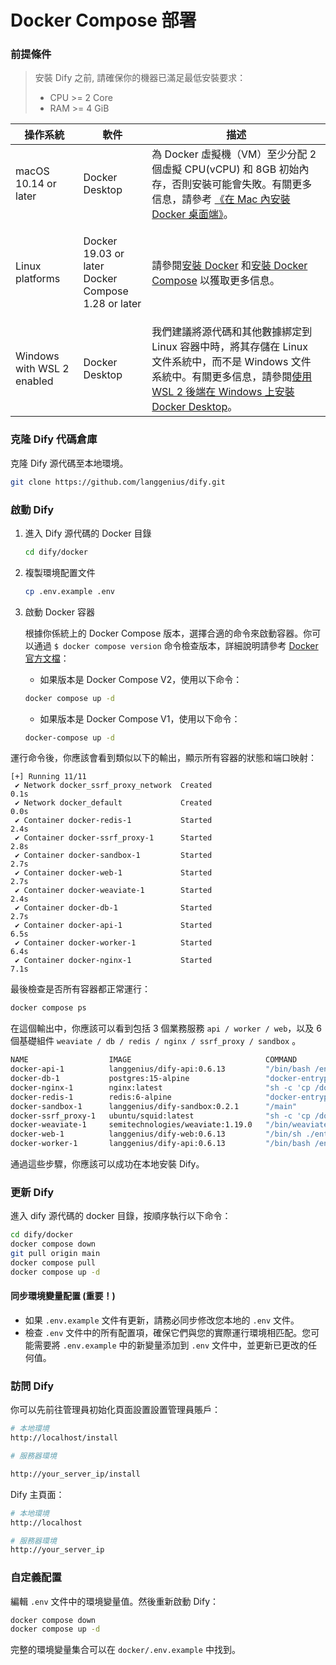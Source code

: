 # Docker Compose 部署

### 前提條件

> 安裝 Dify 之前, 請確保你的機器已滿足最低安裝要求：
> - CPU >= 2 Core
> - RAM >= 4 GiB

| 操作系統                       | 軟件                                                             | 描述                                                                                                                                                                                   |
| -------------------------- | -------------------------------------------------------------- | ------------------------------------------------------------------------------------------------------------------------------------------------------------------------------------ |
| macOS 10.14 or later       | Docker Desktop                                                 | 為 Docker 虛擬機（VM）至少分配 2 個虛擬 CPU(vCPU) 和 8GB 初始內存，否則安裝可能會失敗。有關更多信息，請參考 [《在 Mac 內安裝 Docker 桌面端》](https://docs.docker.com/desktop/install/mac-install/)。                                 |
| Linux platforms            | <p>Docker 19.03 or later<br>Docker Compose 1.28 or later</p> | 請參閱[安裝 Docker](https://docs.docker.com/engine/install/) 和[安裝 Docker Compose](https://docs.docker.com/compose/install/) 以獲取更多信息。                                                      |
| Windows with WSL 2 enabled | <p>Docker Desktop<br></p>                                      | 我們建議將源代碼和其他數據綁定到 Linux 容器中時，將其存儲在 Linux 文件系統中，而不是 Windows 文件系統中。有關更多信息，請參閱[使用 WSL 2 後端在 Windows 上安裝 Docker Desktop](https://docs.docker.com/desktop/windows/install/#wsl-2-backend)。 |

### 克隆 Dify 代碼倉庫

克隆 Dify 源代碼至本地環境。

```bash
git clone https://github.com/langgenius/dify.git
```

### 啟動 Dify

1. 進入 Dify 源代碼的 Docker 目錄

   ```bash
   cd dify/docker
   ```

2. 複製環境配置文件

    ```bash
   cp .env.example .env
   ```

3. 啟動 Docker 容器

    根據你係統上的 Docker Compose 版本，選擇合適的命令來啟動容器。你可以通過 `$ docker compose version` 命令檢查版本，詳細說明請參考 [Docker 官方文檔](https://docs.docker.com/compose/#compose-v2-and-the-new-docker-compose-command)：

    - 如果版本是 Docker Compose V2，使用以下命令：
  
    ```bash
    docker compose up -d
    ```

    - 如果版本是 Docker Compose V1，使用以下命令：

    ```bash
    docker-compose up -d
    ```

運行命令後，你應該會看到類似以下的輸出，顯示所有容器的狀態和端口映射：

```Shell
[+] Running 11/11
 ✔ Network docker_ssrf_proxy_network  Created                                                                 0.1s 
 ✔ Network docker_default             Created                                                                 0.0s 
 ✔ Container docker-redis-1           Started                                                                 2.4s 
 ✔ Container docker-ssrf_proxy-1      Started                                                                 2.8s 
 ✔ Container docker-sandbox-1         Started                                                                 2.7s 
 ✔ Container docker-web-1             Started                                                                 2.7s 
 ✔ Container docker-weaviate-1        Started                                                                 2.4s 
 ✔ Container docker-db-1              Started                                                                 2.7s 
 ✔ Container docker-api-1             Started                                                                 6.5s 
 ✔ Container docker-worker-1          Started                                                                 6.4s 
 ✔ Container docker-nginx-1           Started                                                                 7.1s
```

最後檢查是否所有容器都正常運行：

```bash
docker compose ps
```

在這個輸出中，你應該可以看到包括 3 個業務服務 `api / worker / web`，以及 6 個基礎組件 `weaviate / db / redis / nginx / ssrf_proxy / sandbox` 。

```bash
NAME                  IMAGE                              COMMAND                   SERVICE      CREATED              STATUS                        PORTS
docker-api-1          langgenius/dify-api:0.6.13         "/bin/bash /entrypoi…"   api          About a minute ago   Up About a minute             5001/tcp
docker-db-1           postgres:15-alpine                 "docker-entrypoint.s…"   db           About a minute ago   Up About a minute (healthy)   5432/tcp
docker-nginx-1        nginx:latest                       "sh -c 'cp /docker-e…"   nginx        About a minute ago   Up About a minute             0.0.0.0:80->80/tcp, :::80->80/tcp, 0.0.0.0:443->443/tcp, :::443->443/tcp
docker-redis-1        redis:6-alpine                     "docker-entrypoint.s…"   redis        About a minute ago   Up About a minute (healthy)   6379/tcp
docker-sandbox-1      langgenius/dify-sandbox:0.2.1      "/main"                   sandbox      About a minute ago   Up About a minute             
docker-ssrf_proxy-1   ubuntu/squid:latest                "sh -c 'cp /docker-e…"   ssrf_proxy   About a minute ago   Up About a minute             3128/tcp
docker-weaviate-1     semitechnologies/weaviate:1.19.0   "/bin/weaviate --hos…"   weaviate     About a minute ago   Up About a minute             
docker-web-1          langgenius/dify-web:0.6.13         "/bin/sh ./entrypoin…"   web          About a minute ago   Up About a minute             3000/tcp
docker-worker-1       langgenius/dify-api:0.6.13         "/bin/bash /entrypoi…"   worker       About a minute ago   Up About a minute             5001/tcp
```

通過這些步驟，你應該可以成功在本地安裝 Dify。

### 更新 Dify

進入 dify 源代碼的 docker 目錄，按順序執行以下命令：

```bash
cd dify/docker
docker compose down
git pull origin main
docker compose pull
docker compose up -d
```

#### 同步環境變量配置 (重要！)

* 如果 `.env.example` 文件有更新，請務必同步修改您本地的 `.env` 文件。
* 檢查 `.env` 文件中的所有配置項，確保它們與您的實際運行環境相匹配。您可能需要將 `.env.example` 中的新變量添加到 `.env` 文件中，並更新已更改的任何值。

### 訪問 Dify

你可以先前往管理員初始化頁面設置設置管理員賬戶：

```bash
# 本地環境
http://localhost/install

# 服務器環境

http://your_server_ip/install
```

Dify 主頁面：

```bash
# 本地環境
http://localhost

# 服務器環境
http://your_server_ip
```

### 自定義配置

編輯 `.env` 文件中的環境變量值。然後重新啟動 Dify：

```bash
docker compose down
docker compose up -d
```

完整的環境變量集合可以在 `docker/.env.example` 中找到。
